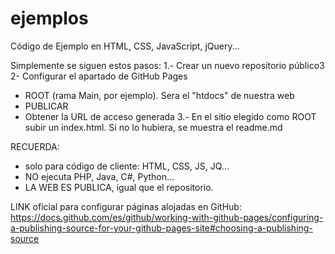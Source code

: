 # ejemplos
Código de Ejemplo en HTML, CSS, JavaScript, jQuery...

Simplemente se siguen estos pasos:
1.- Crear un nuevo repositorio público3
2- Configurar el apartado de GitHub Pages
   - ROOT (rama Main, por ejemplo). Sera el "htdocs" de nuestra web
   - PUBLICAR
   - Obtener la URL de acceso generada
3.- En el sitio elegido como ROOT subir un index.html. Si no lo hubiera, se muestra el readme.md

RECUERDA:
- solo para código de cliente: HTML, CSS, JS, JQ...
- NO ejecuta PHP, Java, C#, Python...
- LA WEB ES PUBLICA, igual que el repositorio.

LINK oficial para configurar páginas alojadas en GitHub:
https://docs.github.com/es/github/working-with-github-pages/configuring-a-publishing-source-for-your-github-pages-site#choosing-a-publishing-source

